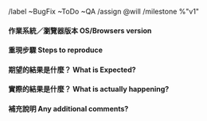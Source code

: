 /label ~BugFix ~ToDo ~QA
/assign @will
/milestone %"v1"

#### 作業系統／瀏覽器版本 OS/Browsers version

#### 重現步驟 Steps to reproduce

#### 期望的結果是什麼？ What is Expected?

#### 實際的結果是什麼？ What is actually happening?

#### 補充說明 Any additional comments?